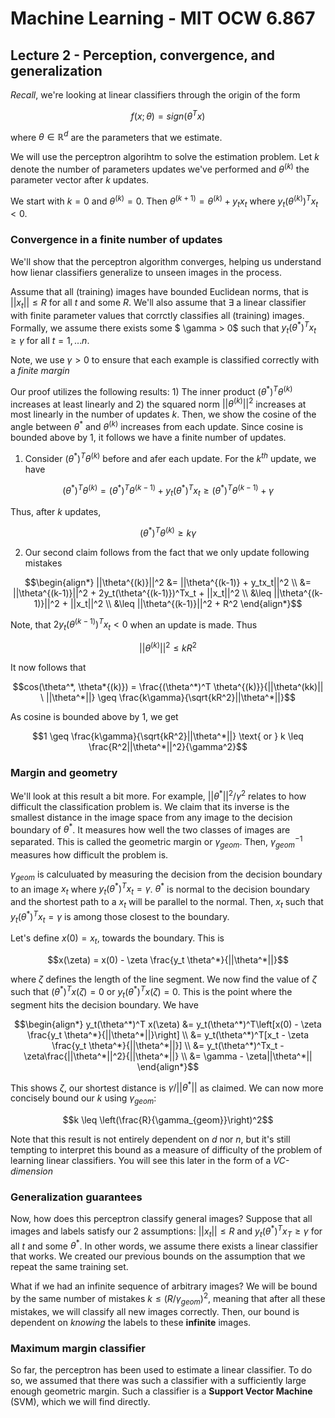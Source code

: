 # Machine Learning - MIT OCW 6.867
## Lecture 2 - Perception, convergence, and generalization

*Recall*, we're looking at linear classifiers through the origin of the form
```math
f(x;\theta) = sign(\theta^T x)
```
where $\theta \in \mathbb{R}^d$ are the parameters that we estimate.

We will use the perceptron algorihtm to solve the estimation problem.
Let $k$ denote the number of parameters updates we've performed and $\theta^(k)$ the parameter vector after $k$ updates.

We start with $k = 0$ and $\theta^{(k)} = 0$. Then $\theta^{(k + 1)} = \theta^{(k)} + y_tx_t$ where $y_t(\theta^{(k)})^T x_t < 0$.

### Convergence in a finite number of updates
We'll show that the perceptron algorithm converges, helping us understand how lienar classifiers generalize to unseen images in the process. 

Assume that all (training) images have bounded Euclidean norms, that is $||x_t|| \leq R$ for all $t$ and some $R$. We'll also assume that $\exists$ a linear classifier with finite parameter values that corrctly classifies all (training) images. Formally, we assume there exists some $ \gamma > 0$ such that $y_t(\theta^*)^T x_t \geq \gamma$ for all $t = 1, \dots n$.

Note, we use $\gamma > 0$ to ensure that each example is classified correctly with a *finite margin*

Our proof utilizes the following results: 1) The inner product $(\theta^*)^T \theta^{(k)}$ increases at least linearly and 2) the squared norm $||\theta^{(k)}||^2$ increases at most linearly in the number of updates $k$. Then, we show the cosine of the angle between $\theta^*$ and $\theta^{(k)}$ increases from each update. Since cosine is bounded above by 1, it follows we have a finite number of updates.

1) Consider $(\theta^*)^T \theta^{(k)}$ before and afer each update. For the $k^{th}$ update, we have 
```math
(\theta^*)^T \theta^{(k)} = (\theta^*)^T \theta^{(k - 1)} + y_t(\theta^*)^T x_t \geq (\theta^*)^T \theta^{(k - 1)} + \gamma
```
Thus, after $k$ updates,
```math
(\theta^*)^T \theta^{(k)} \geq k\gamma
```

2) Our second claim follows from the fact that we only update following mistakes
```math
\begin{align*}
    ||\theta^{(k)}||^2 &= ||\theta^{(k-1)} + y_tx_t||^2 \\
    &= ||\theta^{(k-1)}||^2 + 2y_t(\theta^{(k-1)})^Tx_t + ||x_t||^2 \\
    &\leq ||\theta^{(k-1)}||^2 + ||x_t||^2 \\
    &\leq ||\theta^{(k-1)}||^2 + R^2
\end{align*}
```
Note, that $2y_t(\theta^{(k-1)})^Tx_t < 0$ when an update is made. Thus 
```math
||\theta^{(k)}||^2 \leq kR^2
```

It now follows that
```math
cos(\theta^*, \theta*{(k)}) = \frac{(\theta^*)^T \theta^{(k)}}{||\theta^(kk)|| \ ||\theta^*||} \geq \frac{k\gamma}{\sqrt{kR^2}||\theta^*||}
```
As cosine is bounded above by $1$, we get
```math
1 \geq \frac{k\gamma}{\sqrt{kR^2}||\theta^*||} \text{ or } k \leq \frac{R^2||\theta^*||^2}{\gamma^2}
```

### Margin and geometry
We'll look at this result a bit more. For example, $||\theta^*||^2/\gamma^2$ relates to how difficult the classification problem is. We claim that its inverse is the smallest distance in the image space from any image to the decision boundary of $\theta^*$. It measures how well the two classes of images are separated. This is called the geometric margin or $\gamma_{geom}$. Then, $\gamma_{geom}^{-1}$ measures how difficult the problem is.

$\gamma_{geom}$ is calculuated by measuring the decision from the decision boundary to an image $x_t$ where $y_t(\theta^*)^Tx_t = \gamma$. $\theta^*$ is normal to the decision boundary and the shortest path to a $x_t$ will be parallel to the normal. Then, $x_t$ such that $y_t(\theta^*)^T x_t = \gamma$ is among those closest to the boundary. 

Let's define $x(0) = x_t$, towards the boundary. This is 
```math
x(\zeta) = x(0) - \zeta \frac{y_t \theta^*}{||\theta^*||}
```
where $\zeta$ defines the length of the line segment. We now find the value of $\zeta$ such that $(\theta^*)^Tx(\zeta) = 0$ or $y_t(\theta^*)^T x(\zeta) = 0$. This is the point where the segment hits the decision boundary. We have
```math 
\begin{align*}
    y_t(\theta^*)^T x(\zeta) &= y_t(\theta^*)^T\left[x(0) - \zeta \frac{y_t \theta^*}{||\theta^*||}\right] \\
    &= y_t(\theta^*)^T[x_t - \zeta \frac{y_t \theta^*}{||\theta^*||}] \\
    &= y_t(\theta^*)^Tx_t - \zeta\frac{||\theta^*||^2}{||\theta^*||} \\
    &= \gamma - \zeta||\theta^*||
\end{align*}
```
This shows $\zeta$, our shortest distance is $\gamma/||\theta^*||$ as claimed. We can now more concisely bound our $k$ using $\gamma_{geom}$:
```math
k \leq \left(\frac{R}{\gamma_{geom}}\right)^2
```
Note that this result is not entirely dependent on $d$ nor $n$, but it's still tempting to interpret this bound as a measure of difficulty of the problem of learning linear classifiers. You will see this later in the form of a *VC-dimension*

### Generalization guarantees
Now, how does this perceptron classify general images? Suppose that all images and labels satisfy our $2$ assumptions: $||x_t|| \leq R$ and $y_t (\theta^*)^T x_T \geq \gamma$ for all $t$ and some $\theta^*$. In other words, we assume there exists a linear classifier that works. We created our previous bounds on the assumption that we repeat the same training set. 

What if we had an infinite sequence of arbitrary images? We will be bound by the same number of mistakes $k \leq (R/\gamma_{geom})^2$, meaning that after all these mistakes, we will classify all new images correctly. Then, our bound is dependent on *knowing* the labels to these **infinite** images.

### Maximum margin classifier
So far, the perceptron has been used to estimate a linear classifier. To do so, we assumed that there was such a classifier with a sufficiently large enough geometric margin. Such a classifier is a **Support Vector Machine** (SVM), which we will find directly.